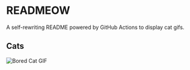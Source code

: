 # READMEOW

A self-rewriting README powered by GitHub Actions to display cat gifs.

## Cats

![Bored Cat GIF](https://media0.giphy.com/media/v1.Y2lkPTlhY2QwMmRhZG5rcjZjYzA5cTN4bG4zczA1ZDFsaWc3MGk4bmwyamVqMTIwYnhjMiZlcD12MV9naWZzX3NlYXJjaCZjdD1n/mlvseq9yvZhba/200.gif)

